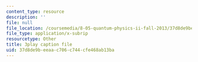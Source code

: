 ```yaml
---
content_type: resource
description: ''
file: null
file_location: /coursemedia/8-05-quantum-physics-ii-fall-2013/37d8de9beeaac706c744cfe468ab13ba_r2NMWEsNcTs.srt
file_type: application/x-subrip
resourcetype: Other
title: 3play caption file
uid: 37d8de9b-eeaa-c706-c744-cfe468ab13ba
---
```

